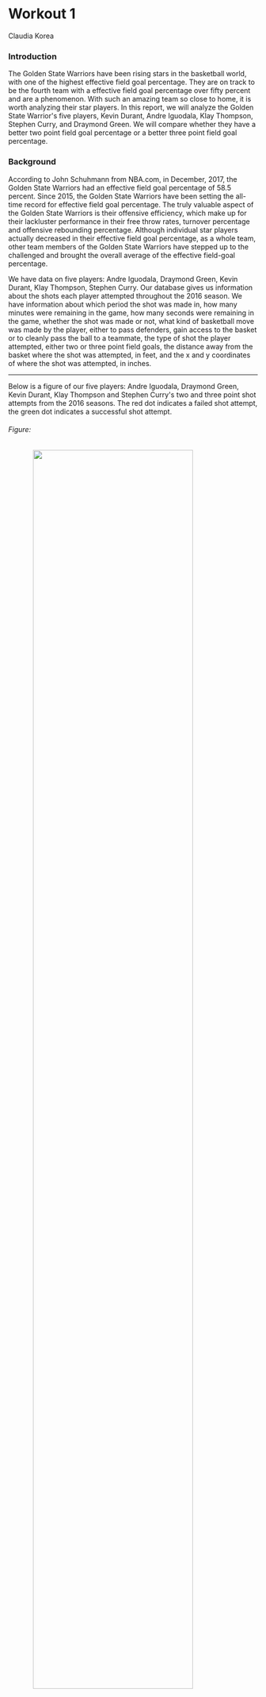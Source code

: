 Workout 1
================
Claudia Korea

### Introduction

The Golden State Warriors have been rising stars in the basketball world, with one of the highest effective field goal percentage. They are on track to be the fourth team with a effective field goal percentage over fifty percent and are a phenomenon. With such an amazing team so close to home, it is worth analyzing their star players. In this report, we will analyze the Golden State Warrior's five players, Kevin Durant, Andre Iguodala, Klay Thompson, Stephen Curry, and Draymond Green. We will compare whether they have a better two point field goal percentage or a better three point field goal percentage.

### Background

According to John Schuhmann from NBA.com, in December, 2017, the Golden State Warriors had an effective field goal percentage of 58.5 percent. Since 2015, the Golden State Warriors have been setting the all-time record for effective field goal percentage. The truly valuable aspect of the Golden State Warriors is their offensive efficiency, which make up for their lackluster performance in their free throw rates, turnover percentage and offensive rebounding percentage. Although individual star players actually decreased in their effective field goal percentage, as a whole team, other team members of the Golden State Warriors have stepped up to the challenged and brought the overall average of the effective field-goal percentage.

We have data on five players: Andre Iguodala, Draymond Green, Kevin Durant, Klay Thompson, Stephen Curry. Our database gives us information about the shots each player attempted throughout the 2016 season. We have information about which period the shot was made in, how many minutes were remaining in the game, how many seconds were remaining in the game, whether the shot was made or not, what kind of basketball move was made by the player, either to pass defenders, gain access to the basket or to cleanly pass the ball to a teammate, the type of shot the player attempted, either two or three point field goals, the distance away from the basket where the shot was attempted, in feet, and the x and y coordinates of where the shot was attempted, in inches.

------------------------------------------------------------------------

Below is a figure of our five players: Andre Iguodala, Draymond Green, Kevin Durant, Klay Thompson and Stephen Curry's two and three point shot attempts from the 2016 seasons. The red dot indicates a failed shot attempt, the green dot indicates a successful shot attempt.

###### Figure:

<img src="C:/Users/CK/Documents/stat133/hw-stat133/workout01/images/gsw-shot-chart.png" width="80%" style="display: block; margin: auto;" />

From simple observation of the figure, it is impossible to determine whether two point field goals have a higher percentage of shots made or whether three point field goals have a higher percentage of shots made. Given that the Golden State Warriors' effective field goal percentage hover around fifty percent, it makes sense that the charts for each player also have a relatively even distribution of green and red dots. From a crude observation, we can see that Andre Iguodala has most likely the least total number of shots attempted and Raymond Green has the second least number of attempted shots.

------------------------------------------------------------------------

Given the data we have, we can calculate many meaningful statistics that can bring insight about the effective field goal percentages of two pointer field shots and three pointer field shots. We can first calculate which player attempts the greatest number of shots:

``` r
total_attempts<- arrange(summarise(group_by(gsw, name), total = sum(shot_type == "2PT Field Goal" | shot_type == "3PT Field Goal")),desc(total))
kable(total_attempts)
```

| name           |  total|
|:---------------|------:|
| Stephen Curry  |   1250|
| Klay Thompson  |   1220|
| Kevin Durant   |    915|
| Draymond Green |    578|
| Andre Iguodala |    371|

We get an interesting result! Stephen Curry made the most shooting attempts of 1250, followed by Klay Thompson with 1220 attempts. Interestingly enough, third, fourth, and fifth place shooters have significantly lower shot attempts successively. Kevin Durant made 300 shots attempts less than the second place, Draymond Green approximately 300 shot attempts less than Kevin Durant and Andre Iguodala approximately 200 shot attempts less than Draymond Green. The significant lack of attempted shots of third, fourth and fifth place may be due to multiple factors, including how much play time each player gets during a game, their role on the team and how often their teammates pass to them in a position to take a shot. For instance, Draymond Green is a strong offensive player and it would make sense that he does make as many shooting attempts as a shooting guard like Stephen Curry.

------------------------------------------------------------------------

With this in mind, we can observe the effective field goal percentages of the players for two point field shots and three point field shots, with the column "name" corresponding to the player name, the column "total" corresponding to the total two or three point shots attempted, respectively, the column "made" corresponding to the total two or three point shots made, respectively, and the column "perc\_made" corresponding to the percentage of two or three point field goal shots made, respectively. The tables are arranged in descending order based on the column "perc\_made".

###### Two Point Field Goal Shooting

| name           |  total|  made|  perc\_made|
|:---------------|------:|-----:|-----------:|
| Andre Iguodala |    210|   134|   0.6380952|
| Kevin Durant   |    643|   390|   0.6065319|
| Stephen Curry  |    563|   304|   0.5399645|
| Klay Thompson  |    640|   329|   0.5140625|
| Draymond Green |    346|   171|   0.4942197|

###### Three Point Field Goal Shooting

| name           |  total|  made|  perc\_made|
|:---------------|------:|-----:|-----------:|
| Klay Thompson  |    580|   246|   0.4241379|
| Stephen Curry  |    687|   280|   0.4075691|
| Kevin Durant   |    272|   105|   0.3860294|
| Andre Iguodala |    161|    58|   0.3602484|
| Draymond Green |    232|    74|   0.3189655|

###### Total Field Goal Shooting

| name           |  total|  made|  perc\_made|
|:---------------|------:|-----:|-----------:|
| Kevin Durant   |    915|   495|   0.5409836|
| Andre Iguodala |    371|   192|   0.5175202|
| Klay Thompson  |   1220|   575|   0.4713115|
| Stephen Curry  |   1250|   584|   0.4672000|
| Draymond Green |    578|   245|   0.4238754|

We get some interesting results once more! The player that attempted the least amount of shots, Andre Iguodala, made the greatest percentage of two point field goal effective percentage. Klay Thompson was fourth best at two point field goal shooting, but best at three point field goal shooting, while Kevin Durant came out on top in the total field goal effective shooting percentage. Draymond Green remained last for all three categories and Stephen Curry, who attempted the most number of shots, was fourth place for total effective field goal shooting percentage. In general, all players made more of their two point field goal shooting than their three point field goal shooting.

### Conclusion

In conclusion, we can see that all Golden State Warrior players that we analyzed were better at two point field goal shooting than three point field goal shooting. This makes more sense, because it is easier to make two point field goal shots as they are closer to the basket. Furthermore, in general more players attempted shots at the two point zone rather than the three point zone. Ultimately, the Golden State Warriors are better at two point shooting! However, this is a general statement for most players. It is hard to say whether their shooting for two or three pointers are good compared to other professional players without more data.
